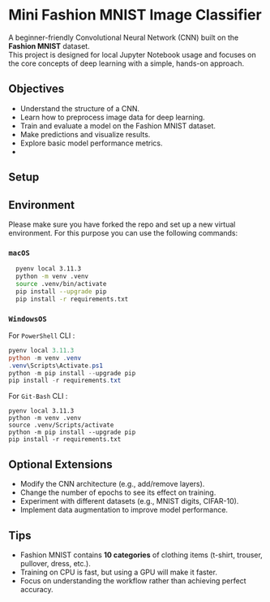 # Mini Fashion MNIST Image Classifier

A beginner-friendly Convolutional Neural Network (CNN) built on the **Fashion MNIST** dataset.  
This project is designed for local Jupyter Notebook usage and focuses on the core concepts of deep learning with a simple, hands-on approach.

## Objectives

- Understand the structure of a CNN.
- Learn how to preprocess image data for deep learning.
- Train and evaluate a model on the Fashion MNIST dataset.
- Make predictions and visualize results.
- Explore basic model performance metrics.
- 
## Setup

## Environment

Please make sure you have forked the repo and set up a new virtual environment. For this purpose you can use the following commands:

### **`macOS`**
```BASH
  pyenv local 3.11.3
  python -m venv .venv
  source .venv/bin/activate
  pip install --upgrade pip
  pip install -r requirements.txt
  ```
### **`WindowsOS`**
 For `PowerShell` CLI :

  ```PowerShell
  pyenv local 3.11.3
  python -m venv .venv
  .venv\Scripts\Activate.ps1
  python -m pip install --upgrade pip
  pip install -r requirements.txt
  ```

  For `Git-Bash` CLI :

  ```
  pyenv local 3.11.3
  python -m venv .venv
  source .venv/Scripts/activate
  python -m pip install --upgrade pip
  pip install -r requirements.txt
  ```


## Optional Extensions

- Modify the CNN architecture (e.g., add/remove layers).
- Change the number of epochs to see its effect on training.
- Experiment with different datasets (e.g., MNIST digits, CIFAR-10).
- Implement data augmentation to improve model performance.

## Tips

- Fashion MNIST contains **10 categories** of clothing items (t-shirt, trouser, pullover, dress, etc.).
- Training on CPU is fast, but using a GPU will make it faster.
- Focus on understanding the workflow rather than achieving perfect accuracy.
